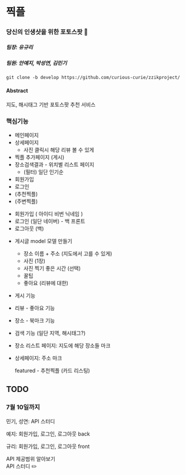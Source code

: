 # 찍플 
### 당신의 인생샷을 위한 포토스팟 📸


##### 팀장: 유규리

##### 팀원: 안예지, 박성연, 김민기

```
git clone -b develop https://github.com/curious-curie/zzikproject/
```

#### Abstract

지도, 해시태그 기반 포토스팟 추천 서비스

### 핵심기능 

* 메인페이지
* 상세페이지
  * 사진 클릭시 해당 리뷰 볼 수 있게 
* 찍플 추가페이지  (게시)
* 장소검색결과 - 위치별 리스트 페이지
  * (필터) 일단 인기순 
* 회원가입
* 로그인
* (추천찍플)
* (주변찍플)

- 회원가입 ( 아이디 비번 닉네임 )
- 로그인 (일단 네이버) - 백 프론트 
- 로그아웃 (백) 

* 게시글 model 모델 만들기
  * 장소 이름 + 주소 (지도에서 고를 수 있게)
  * 사진 (1장)
  * 사진 찍기 좋은 시간 (선택)
  * 꿀팁 
  * 좋아요 (리뷰에 대한)
* 게시 기능 
* 리뷰 - 좋아요 기능
* 장소 - 북마크 기능 
* 검색 기능 (일단 지역, 해시태그?)

* 장소 리스트 페이지: 지도에 해당 장소들 마크 

* 상세페이지: 주소 마크 

  featured - 추천찍플 (카드 리스팅) 

## TODO

### 7월 10일까지

민기, 성연: API 스터디 

예지: 회원가입, 로그인, 로그아웃 back

규리: 회원가입, 로그인, 로그아웃 front 



API 제공범위 알아보기 <br>
API 스터디 ✏️
</pre></body></html>
